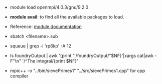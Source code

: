 * module load openmpi/4.0.3/gnu/9.2.0

* **module avail**: to find all the available packages to load.

* Reference: [module documentation](https://curc.readthedocs.io/en/latest/compute/modules.html)

* sbatch \<filename\>.sub

* squeue | grep -i 'rp6kp' -A 12

* ls foundryOutput | awk '{print "./foundryOutput/"$NF}'|xargs cat|awk -F"\n" '/^The integral/{print $NF}'

* mpic++ -o "../bin/sievePrimes1" "../src/sievePrimes1.cpp" for cpp compiler
